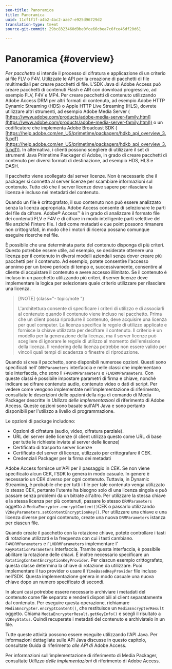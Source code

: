 ```yaml
---
seo-title: Panoramica
title: Panoramica
uuid: 11cf1f1f-a4b2-4ac2-aae7-e925d96729d2
translation-type: tm+mt
source-git-commit: 29bc8323460d9be0fce66cbea7c6fce46df20d61

---
```



# Panoramica {#overview}

*Per pacchetto* si intende il processo di cifratura e applicazione di un criterio ai file FLV o F4V. Utilizzate le API per la creazione di pacchetti di file multimediali per creare pacchetti di file. L’SDK Java di Adobe Access può creare pacchetti di contenuti Flash e AIR con download progressivo, ad esempio FLV, F4V e MP4. Per creare pacchetti di contenuto utilizzando Adobe Access DRM per altri formati di contenuto, ad esempio Adobe HTTP Dynamic Streaming (HDS) o Apple HTTP Live Streaming (HLS), dovrete utilizzare altri strumenti, ad esempio Adobe Media Server ( [https://www.adobe.com/products/adobe-media-server-family.html](https://www.adobe.com/products/adobe-media-server-family.html)) o un codificatore che implementa Adobe Broadcast SDK ( [https://help.adobe.com/en_US/primetime/packagers/hdkb_api_overview_3.5.pdf](https://help.adobe.com/en_US/primetime/packagers/hdkb_api_overview_3.5.pdf)). In alternativa, i clienti possono scegliere di utilizzare il set di strumenti Java Primetime Packager di Adobe, in grado di creare pacchetti di contenuto per diversi formati di destinazione, ad esempio HDS, HLS e DASH.

Il pacchetto viene scollegato dal server licenze. Non è necessario che il packager si connetta al server licenze per scambiare informazioni sul contenuto. Tutto ciò che il server licenze deve sapere per rilasciare la licenza è incluso nei metadati del contenuto.

Quando un file è crittografato, il suo contenuto non può essere analizzato senza la licenza appropriata. Adobe Access consente di selezionare le parti del file da cifrare. Adobe® Access™ è in grado di analizzare il formato file dei contenuti FLV e F4V e di cifrare in modo intelligente parti selettive del file anziché l&#39;intero file. I dati come metadati e cue point possono rimanere non crittografati, in modo che i motori di ricerca possano comunque eseguire ricerche nel file.

È possibile che una determinata parte del contenuto disponga di più criteri. Questo potrebbe essere utile, ad esempio, se desiderate ottenere una licenza per il contenuto in diversi modelli aziendali senza dover creare più pacchetti per il contenuto. Ad esempio, potete consentire l&#39;accesso anonimo per un breve periodo di tempo e, successivamente, consentire al cliente di acquistare il contenuto e avere accesso illimitato. Se il contenuto è incluso in un pacchetto utilizzando più criteri, il server licenze deve implementare la logica per selezionare quale criterio utilizzare per rilasciare una licenza.

>[!NOTE] {class=&quot;- topic/note &quot;}
>
>L&#39;architettura consente di specificare i criteri di utilizzo e di associarli al contenuto quando il contenuto viene incluso nel pacchetto. Prima che un client possa riprodurre il contenuto, deve acquisire una licenza per quel computer. La licenza specifica le regole di utilizzo applicate e fornisce la chiave utilizzata per decifrare il contenuto. Il criterio è un modello per la generazione della licenza, ma il server licenze può scegliere di ignorare le regole di utilizzo al momento dell&#39;emissione della licenza. Il rendering della licenza potrebbe non essere valido per vincoli quali tempi di scadenza o finestre di riproduzione.

Quando si crea il pacchetto, sono disponibili numerose opzioni. Questi sono specificati nell&#39; `DRMParameters` interfaccia e nelle classi che implementano tale interfaccia, che sono il `F4VDRMParameters` e `FLVDRMParameters`. Con queste classi è possibile impostare parametri di firma e chiave, nonché indicare se cifrare contenuto audio, contenuto video o dati di script. Per vedere come vengono implementate nell&#39;implementazione di riferimento, consultate le descrizioni delle opzioni della riga di comando di Media Packager descritte in *Utilizzo delle implementazioni* di riferimento di Adobe Access. Queste opzioni sono basate sull&#39;API Java e sono pertanto disponibili per l&#39;utilizzo a livello di programmazione.

Le opzioni di package includono:

* Opzioni di cifratura (audio, video, cifratura parziale).
* URL del server delle licenze (il client utilizza questo come URL di base per tutte le richieste inviate al server delle licenze)
* Certificato di trasporto server licenze
* Certificato del server di licenze, utilizzato per crittografare il CEK.
* Credenziali Packager per la firma dei metadati

Adobe Access fornisce un&#39;API per il passaggio in CEK. Se non viene specificato alcun CEK, l’SDK lo genera in modo casuale. In genere è necessario un CEK diverso per ogni contenuto. Tuttavia, in Dynamic Streaming, è probabile che per tutti i file per tale contenuto venga utilizzato lo stesso CEK, pertanto l&#39;utente ha bisogno solo di una licenza singola e può passare senza problemi da un bitrate all&#39;altro. Per utilizzare la stessa chiave e la stessa licenza per più contenuti, passare lo stesso `DRMParameters` oggetto a `MediaEncrypter.encryptContent()`CEK o passarlo utilizzando `V2KeyParameters.setContentEncryptionKey()`. Per utilizzare una chiave e una licenza diverse per ogni contenuto, create una nuova `DRMParameters` istanza per ciascun file.

Quando create il pacchetto con la rotazione chiave, potete controllare i tasti di rotazione utilizzati e la frequenza con cui i tasti cambiano. `F4VDRMParameters` e `FLVDRMParameters` implementare l&#39; `KeyRotationParameters` interfaccia. Tramite questa interfaccia, è possibile abilitare la rotazione delle chiavi. È inoltre necessario specificare un `RotatingContentEncryptionKeyProvider`. Per ciascun esempio crittografato, questa classe determina la chiave di rotazione da utilizzare. Puoi implementare il tuo provider o usare il `TimeBasedKeyProvider` file incluso nell’SDK. Questa implementazione genera in modo casuale una nuova chiave dopo un numero specificato di secondi.

In alcuni casi potrebbe essere necessario archiviare i metadati del contenuto come file separato e renderli disponibili al client separatamente dal contenuto. Per eseguire questa operazione, richiamare `MediaEncrypter.encryptContent()`, che restituisce un `MediaEncrypterResult` oggetto. Chiama `MediaEncrypterResult.getKeyInfo()` e scegli il risultato a `V2KeyStatus`. Quindi recuperate i metadati del contenuto e archiviatelo in un file.

Tutte queste attività possono essere eseguite utilizzando l&#39;API Java. Per informazioni dettagliate sulle API Java discusse in questo capitolo, consultate Guida di riferimento *alle API di* Adobe Access.

Per informazioni sull&#39;implementazione di riferimento di Media Packager, consultate *Utilizzo delle implementazioni* di riferimento di Adobe Access.
